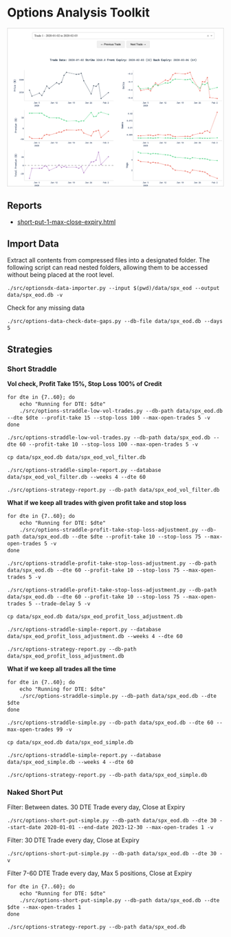 # Options Analysis Toolkit

![Intro](assets/trade-plotter.png)

## Reports

* [short-put-1-max-close-expiry.html](docs/short-put/short-put-1-max-close-expiry.html)

## Import Data

Extract all contents from compressed files into a designated folder.
The following script can read nested folders, allowing them to be accessed without being placed at the root level.

```shell
./src/optionsdx-data-importer.py --input $(pwd)/data/spx_eod --output data/spx_eod.db -v
```

Check for any missing data

```shell
./src/options-data-check-date-gaps.py --db-file data/spx_eod.db --days 5
```

## Strategies

### Short Straddle

**Vol check, Profit Take 15%, Stop Loss 100% of Credit**

```shell
for dte in {7..60}; do
    echo "Running for DTE: $dte"
    ./src/options-straddle-low-vol-trades.py --db-path data/spx_eod.db --dte $dte --profit-take 15 --stop-loss 100 --max-open-trades 5 -v
done
```

```shell
./src/options-straddle-low-vol-trades.py --db-path data/spx_eod.db --dte 60 --profit-take 10 --stop-loss 100 --max-open-trades 5 -v
```

```shell
cp data/spx_eod.db data/spx_eod_vol_filter.db
```

```shell
./src/options-straddle-simple-report.py --database data/spx_eod_vol_filter.db --weeks 4 --dte 60
```

```shell
./src/options-strategy-report.py --db-path data/spx_eod_vol_filter.db
```

**What if we keep all trades with given profit take and stop loss**

```shell
for dte in {7..60}; do
    echo "Running for DTE: $dte"
    ./src/options-straddle-profit-take-stop-loss-adjustment.py --db-path data/spx_eod.db --dte $dte --profit-take 10 --stop-loss 75 --max-open-trades 5 -v
done
```

```shell
./src/options-straddle-profit-take-stop-loss-adjustment.py --db-path data/spx_eod.db --dte 60 --profit-take 10 --stop-loss 75 --max-open-trades 5 -v
```

```shell
./src/options-straddle-profit-take-stop-loss-adjustment.py --db-path data/spx_eod.db --dte 60 --profit-take 10 --stop-loss 75 --max-open-trades 5 --trade-delay 5 -v
```

```shell
cp data/spx_eod.db data/spx_eod_profit_loss_adjustment.db
```

```shell
./src/options-straddle-simple-report.py --database data/spx_eod_profit_loss_adjustment.db --weeks 4 --dte 60
```

```shell
./src/options-strategy-report.py --db-path data/spx_eod_profit_loss_adjustment.db
```

**What if we keep all trades all the time**

```shell
for dte in {7..60}; do
    echo "Running for DTE: $dte"
    ./src/options-straddle-simple.py --db-path data/spx_eod.db --dte $dte
done
```

```shell
./src/options-straddle-simple.py --db-path data/spx_eod.db --dte 60 --max-open-trades 99 -v
```

```shell
cp data/spx_eod.db data/spx_eod_simple.db
```

```shell
./src/options-straddle-simple-report.py --database data/spx_eod_simple.db --weeks 4 --dte 60
```

```shell
./src/options-strategy-report.py --db-path data/spx_eod_simple.db
```

### Naked Short Put

Filter: Between dates. 30 DTE
Trade every day, Close at Expiry

```shell
./src/options-short-put-simple.py --db-path data/spx_eod.db --dte 30 --start-date 2020-01-01 --end-date 2023-12-30 --max-open-trades 1 -v
```

Filter: 30 DTE
Trade every day, Close at Expiry

```shell
./src/options-short-put-simple.py --db-path data/spx_eod.db --dte 30 -v
```

Filter 7-60 DTE
Trade every day, Max 5 positions, Close at Expiry

```shell
for dte in {7..60}; do
    echo "Running for DTE: $dte"
    ./src/options-short-put-simple.py --db-path data/spx_eod.db --dte $dte --max-open-trades 1
done
```

```shell
./src/options-strategy-report.py --db-path data/spx_eod.db
```
